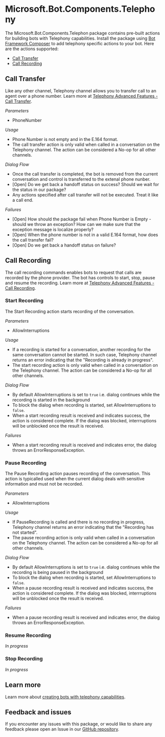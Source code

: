 # Microsoft.Bot.Components.Telephony

The Microsoft.Bot.Components.Telephon package contains pre-built actions for building bots with Telephony capabilities. Install the package using [Bot Framework Composer](https://docs.microsoft.com/composer) to add telephony specific actions to your bot. Here are the actions supported:

- [Call Transfer](#Call-Transfer)
- [Call Recording](#Call-Recording)

## Call Transfer
Like any other channel, Telephony channel allows you to transfer call to an agent over a phone number. Learn more at [Telephony Advanced Features - Call Transfer](https://github.com/microsoft/botframework-telephony/blob/main/TransferCallOut.md).

_Parameters_
* PhoneNumber

_Usage_
* Phone Number is not empty and in the E.164 format. 
* The call transfer action is only valid when called in a conversation on the Telephony channel. The action can be considered a No-op for all other channels.

_Dialog Flow_
* Once the call transfer is completed, the bot is removed from the current conversation and control is transferred to the extenal phone nunber.
* [Open] Do we get back a handoff status on success? Should we wait for the status in our package?
* Any actions specified after call transfer will not be executed. Treat it like a call end.

_Failures_
* [Open] How should the package fail when Phone Number is Empty - should we throw an exception? How can we make sure that the exception message is localize properly?
* [Open] When the phone number is not in a valid E.164 format, how does the call transfer fail?
* [Open] Do we get back a handoff status on failure?


## Call Recording
The call recording commands enables bots to request that calls are recorded by the phone provider. The bot has controls to start, stop, pause and resume the recording. Learn more at [Telephony Advanced Features - Call Recording](https://github.com/microsoft/botframework-telephony/blob/main/CallRecording.md).

### Start Recording
The Start Recording action starts recording of the conversation.

_Parameters_
* AllowInterruptions 

_Usage_
* If a recording is started for a conversation, another recording for the same conversation cannot be started. In such case, Telephony channel returns an error indicating that the "Recording is already in progress".
* The start recording action is only valid when called in a conversation on the Telephony channel. The action can be considered a No-op for all other channels.

_Dialog Flow_
* By default AllowInterruptions is set to `true` i.e. dialog continues while the recording is started in the background
* To block the dialog when recording is started, set AllowInterruptions to `false`.
* When a start recording result is received and indicates success, the action is considered complete. If the dialog was blocked, interrruptions will be unblocked once the result is received.

_Failures_
* When a start recording result is received and indicates error, the dialog throws an ErrorResponseException. 

### Pause Recording
The Pause Recording action pauses recording of the conversation. This action is typicalled used when the current dialog deals with sensitive information and must not be recorded.

_Parameters_
* AllowInterruptions 

_Usage_
* If PauseRecording is called and there is no recording in progress, Telephony channel returns an error indicating that the "Recording has not started".
* The pause recording action is only valid when called in a conversation on the Telephony channel. The action can be considered a No-op for all other channels.

_Dialog Flow_
* By default AllowInterruptions is set to `true` i.e. dialog continues while the recording is being paused in the background
* To block the dialog when recording is started, set AllowInterruptions to `false`.
* When a pause recording result is received and indicates success, the action is considered complete. If the dialog was blocked, interrruptions will be unblocked once the result is received.

_Failures_
* When a pause recording result is received and indicates error, the dialog throws an ErrorResponseException. 

### Resume Recording
_In progress_

### Stop Recording
_In progress_

## Learn more
Learn more about [creating bots with telephony capabilities](https://github.com/microsoft/botframework-telephony).

## Feedback and issues
If you encounter any issues with this package, or would like to share any feedback please open an Issue in our [GitHub repository](https://github.com/microsoft/botframework-components/issues/new/choose).

